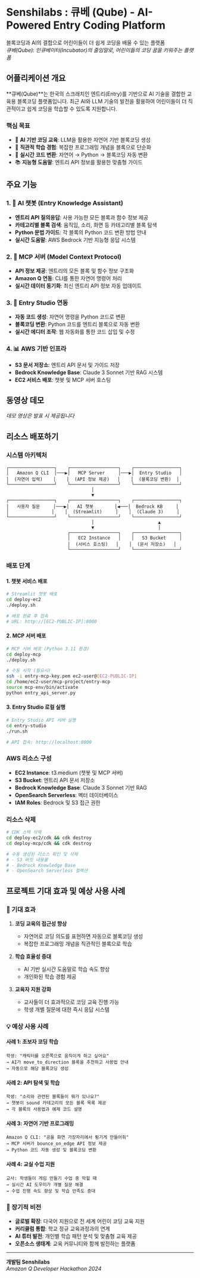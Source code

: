 # Senshilabs : 큐베 (Qube) - AI-Powered Entry Coding Platform

블록코딩과 AI의 결합으로 어린이들이 더 쉽게 코딩을 배울 수 있는 플랫폼  
*큐베(Qube): 인큐베이터(Incubator)의 줄임말로, 어린이들의 코딩 꿈을 키워주는 플랫폼*

## 어플리케이션 개요

**큐베(Qube)**는 한국의 스크래치인 엔트리(Entry)를 기반으로 AI 기술을 결합한 교육용 블록코딩 플랫폼입니다. 최근 AI와 LLM 기술의 발전을 활용하여 어린이들이 더 직관적이고 쉽게 코딩을 학습할 수 있도록 지원합니다.

### 핵심 목표
- 🤖 **AI 기반 코딩 교육**: LLM을 활용한 자연어 기반 블록코딩 생성
- 🎯 **직관적 학습 경험**: 복잡한 프로그래밍 개념을 블록으로 단순화
- 🔄 **실시간 코드 변환**: 자연어 → Python → 블록코딩 자동 변환
- 📚 **지능형 도움말**: 엔트리 API 정보를 활용한 맞춤형 가이드

## 주요 기능

### 1. 🤖 AI 챗봇 (Entry Knowledge Assistant)
- **엔트리 API 질의응답**: 사용 가능한 모든 블록과 함수 정보 제공
- **카테고리별 블록 검색**: 움직임, 소리, 화면 등 카테고리별 블록 탐색
- **Python 문법 가이드**: 각 블록의 Python 코드 변환 방법 안내
- **실시간 도움말**: AWS Bedrock 기반 지능형 응답 시스템

### 2. 🔧 MCP 서버 (Model Context Protocol)
- **API 정보 제공**: 엔트리의 모든 블록 및 함수 정보 구조화
- **Amazon Q 연동**: CLI를 통한 자연어 명령어 처리
- **실시간 데이터 동기화**: 최신 엔트리 API 정보 자동 업데이트

### 3. 🎨 Entry Studio 연동
- **자동 코드 생성**: 자연어 명령을 Python 코드로 변환
- **블록코딩 변환**: Python 코드를 엔트리 블록으로 자동 변환
- **실시간 에디터 조작**: 웹 자동화를 통한 코드 삽입 및 수정

### 4. 📊 AWS 기반 인프라
- **S3 문서 저장소**: 엔트리 API 문서 및 가이드 저장
- **Bedrock Knowledge Base**: Claude 3 Sonnet 기반 RAG 시스템
- **EC2 서비스 배포**: 챗봇 및 MCP 서버 호스팅

## 동영상 데모

<!-- 데모 GIF 또는 동영상 링크 추가 예정 -->
*데모 영상은 발표 시 제공됩니다*

## 리소스 배포하기

### 시스템 아키텍처

```
┌─────────────────┐    ┌──────────────────┐    ┌─────────────────┐
│   Amazon Q CLI  │───▶│   MCP Server     │───▶│  Entry Studio   │
│  (자연어 입력)    │    │  (API 정보 제공)   │    │  (블록코딩 변환)  │
└─────────────────┘    └──────────────────┘    └─────────────────┘
                                │
                                ▼
┌─────────────────┐    ┌──────────────────┐    ┌─────────────────┐
│   사용자 질문     │───▶│   AI 챗봇        │◀───│  Bedrock KB     │
│                │    │  (Streamlit)     │    │  (Claude 3)     │
└─────────────────┘    └──────────────────┘    └─────────────────┘
                                │                        ▲
                                ▼                        │
                       ┌──────────────────┐    ┌─────────────────┐
                       │   EC2 Instance   │    │   S3 Bucket     │
                       │  (서비스 호스팅)   │    │  (문서 저장소)   │
                       └──────────────────┘    └─────────────────┘
```

### 배포 단계

#### 1. 챗봇 서비스 배포
```bash
# Streamlit 챗봇 배포
cd deploy-ec2
./deploy.sh

# 배포 완료 후 접속
# URL: http://[EC2-PUBLIC-IP]:8000
```

#### 2. MCP 서버 배포
```bash
# MCP 서버 배포 (Python 3.11 환경)
cd deploy-mcp
./deploy.sh

# 수동 시작 (필요시)
ssh -i entry-mcp-key.pem ec2-user@[EC2-PUBLIC-IP]
cd /home/ec2-user/mcp-project/entry-mcp
source mcp-env/bin/activate
python entry_api_server.py
```

#### 3. Entry Studio 로컬 실행
```bash
# Entry Studio API 서버 실행
cd entry-studio
./run.sh

# API 접속: http://localhost:8000
```

### AWS 리소스 구성

- **EC2 Instance**: t3.medium (챗봇 및 MCP 서버)
- **S3 Bucket**: 엔트리 API 문서 저장소
- **Bedrock Knowledge Base**: Claude 3 Sonnet 기반 RAG
- **OpenSearch Serverless**: 벡터 데이터베이스
- **IAM Roles**: Bedrock 및 S3 접근 권한

### 리소스 삭제
```bash
# CDK 스택 삭제
cd deploy-ec2/cdk && cdk destroy
cd deploy-mcp/cdk && cdk destroy

# 수동 생성된 리소스 확인 및 삭제
# - S3 버킷 내용물
# - Bedrock Knowledge Base
# - OpenSearch Serverless 컬렉션
```

## 프로젝트 기대 효과 및 예상 사용 사례

### 🎯 기대 효과

1. **코딩 교육의 접근성 향상**
   - 자연어로 코딩 의도를 표현하면 자동으로 블록코딩 생성
   - 복잡한 프로그래밍 개념을 직관적인 블록으로 학습

2. **학습 효율성 증대**
   - AI 기반 실시간 도움말로 학습 속도 향상
   - 개인화된 학습 경험 제공

3. **교육자 지원 강화**
   - 교사들이 더 효과적으로 코딩 교육 진행 가능
   - 학생 개별 질문에 대한 즉시 응답 시스템

### 💡 예상 사용 사례

#### 사례 1: 초보자 코딩 학습
```
학생: "캐릭터를 오른쪽으로 움직이게 하고 싶어요"
→ AI가 move_to_direction 블록을 추천하고 사용법 안내
→ 자동으로 해당 블록코딩 생성
```

#### 사례 2: API 탐색 및 학습
```
학생: "소리와 관련된 블록들이 뭐가 있나요?"
→ 챗봇이 sound 카테고리의 모든 블록 목록 제공
→ 각 블록의 사용법과 예제 코드 설명
```

#### 사례 3: 자연어 기반 프로그래밍
```
Amazon Q CLI: "공을 화면 가장자리에서 튕기게 만들어줘"
→ MCP 서버가 bounce_on_edge API 정보 제공
→ Python 코드 자동 생성 및 블록코딩 변환
```

#### 사례 4: 교실 수업 지원
```
교사: 학생들이 게임 만들기 수업 중 막힐 때
→ 실시간 AI 도우미가 개별 질문 해결
→ 수업 진행 속도 향상 및 학습 만족도 증대
```

### 🌟 장기적 비전

- **글로벌 확장**: 다국어 지원으로 전 세계 어린이 코딩 교육 지원
- **커리큘럼 통합**: 학교 정규 교육과정과의 연계
- **AI 튜터 발전**: 개인별 학습 패턴 분석 및 맞춤형 교육 제공
- **오픈소스 생태계**: 교육 커뮤니티와 함께 발전하는 플랫폼

---

**개발팀 Senshilabs**  
*Amazon Q Developer Hackathon 2024*